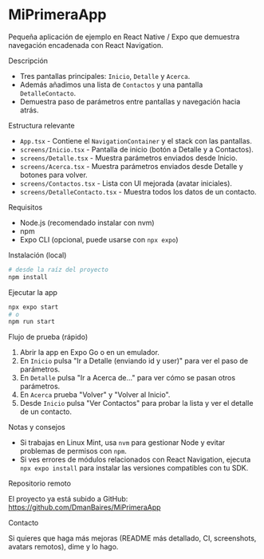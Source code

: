 # MiPrimeraApp

Pequeña aplicación de ejemplo en React Native / Expo que demuestra navegación encadenada con React Navigation.

Descripción
- Tres pantallas principales: `Inicio`, `Detalle` y `Acerca`.
- Además añadimos una lista de `Contactos` y una pantalla `DetalleContacto`.
- Demuestra paso de parámetros entre pantallas y navegación hacia atrás.

Estructura relevante

- `App.tsx` - Contiene el `NavigationContainer` y el stack con las pantallas.
- `screens/Inicio.tsx` - Pantalla de inicio (botón a Detalle y a Contactos).
- `screens/Detalle.tsx` - Muestra parámetros enviados desde Inicio.
- `screens/Acerca.tsx` - Muestra parámetros enviados desde Detalle y botones para volver.
- `screens/Contactos.tsx` - Lista con UI mejorada (avatar iniciales).
- `screens/DetalleContacto.tsx` - Muestra todos los datos de un contacto.

Requisitos

- Node.js (recomendado instalar con nvm)
- npm
- Expo CLI (opcional, puede usarse con `npx expo`)

Instalación (local)

```bash
# desde la raíz del proyecto
npm install
```

Ejecutar la app

```bash
npx expo start
# o
npm run start
```

Flujo de prueba (rápido)

1. Abrir la app en Expo Go o en un emulador.
2. En `Inicio` pulsa "Ir a Detalle (enviando id y user)" para ver el paso de parámetros.
3. En `Detalle` pulsa "Ir a Acerca de..." para ver cómo se pasan otros parámetros.
4. En `Acerca` prueba "Volver" y "Volver al Inicio".
5. Desde `Inicio` pulsa "Ver Contactos" para probar la lista y ver el detalle de un contacto.

Notas y consejos

- Si trabajas en Linux Mint, usa `nvm` para gestionar Node y evitar problemas de permisos con `npm`.
- Si ves errores de módulos relacionados con React Navigation, ejecuta `npx expo install` para instalar las versiones compatibles con tu SDK.

Repositorio remoto

El proyecto ya está subido a GitHub: https://github.com/DmanBaires/MiPrimeraApp

Contacto

Si quieres que haga más mejoras (README más detallado, CI, screenshots, avatars remotos), dime y lo hago.
